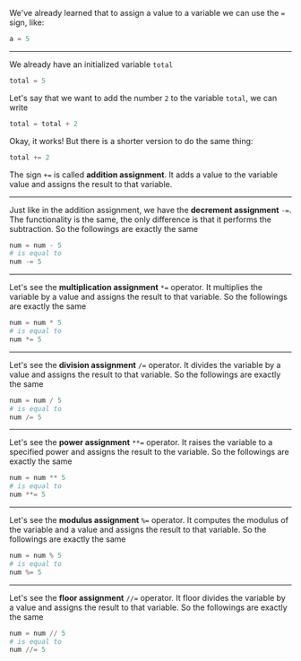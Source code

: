 We've already learned that to assign a value to a variable we can use the `=` sign, like:
```python
a = 5
```

---

We already have an initialized variable `total`
```python
total = 5
```
Let's say that we want to add the number `2` to the variable `total`, we can write
```python
total = total + 2
```
Okay, it works! But there is a shorter version to do the same thing:
```python
total += 2
```
The sign `+=` is called **addition assignment**.
It adds a value to the variable value and assigns the result to that variable.

---

Just like in the addition assignment, we have the **decrement assignment** `-=`.
The functionality is the same, the only difference is that it performs the subtraction.
So the followings are exactly the same
```python
num = num - 5
# is equal to
num -= 5
```

---

Let's see the **multiplication assignment** `*=` operator.
It multiplies the variable by a value and assigns the result to that variable.
So the followings are exactly the same
```python
num = num * 5
# is equal to
num *= 5
```

---

Let's see the **division assignment** `/=` operator.
It divides the variable by a value and assigns the result to that variable.
So the followings are exactly the same
```python
num = num / 5
# is equal to
num /= 5
```

---

Let's see the **power assignment** `**=` operator.
It raises the variable to a specified power and assigns the result to the variable.
So the followings are exactly the same
```python
num = num ** 5
# is equal to
num **= 5
```

---

Let's see the **modulus assignment** `%=` operator.
It computes the modulus of the variable and a value and assigns the result to that variable.
So the followings are exactly the same
```python
num = num % 5
# is equal to
num %= 5
```

---

Let's see the **floor assignment** `//=` operator.
It floor divides the variable by a value and assigns the result to that variable.
So the followings are exactly the same
```python
num = num // 5
# is equal to
num //= 5
```
